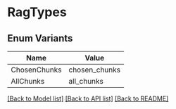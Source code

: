 # RagTypes

## Enum Variants

| Name | Value |
|---- | -----|
| ChosenChunks | chosen_chunks |
| AllChunks | all_chunks |


[[Back to Model list]](../README.md#documentation-for-models) [[Back to API list]](../README.md#documentation-for-api-endpoints) [[Back to README]](../README.md)


